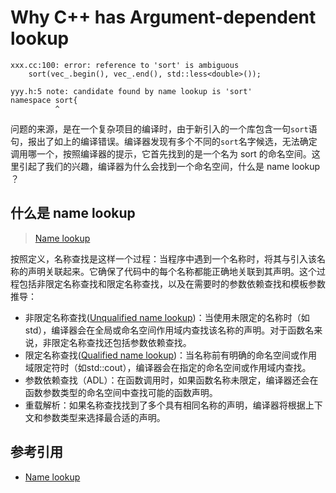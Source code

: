 # Why C++ has Argument-dependent lookup

```shell
xxx.cc:100: error: reference to 'sort' is ambiguous
    sort(vec_.begin(), vec_.end(), std::less<double>());

yyy.h:5 note: candidate found by name lookup is 'sort'
namespace sort{
          ^
```

问题的来源，是在一个复杂项目的编译时，由于新引入的一个库包含一句`sort`语句，报出了如上的编译错误。编译器发现有多个不同的`sort`名字候选，无法确定调用哪一个，按照编译器的提示，它首先找到的是一个名为 sort 的命名空间。这里引起了我们的兴趣，编译器为什么会找到一个命名空间，什么是 name lookup ？

## 什么是 name lookup

> [Name lookup](https://en.cppreference.com/w/cpp/language/lookup)

按照定义，名称查找是这样一个过程：当程序中遇到一个名称时，将其与引入该名称的声明关联起来。它确保了代码中的每个名称都能正确地关联到其声明。这个过程包括非限定名称查找和限定名称查找，以及在需要时的参数依赖查找和模板参数推导：

* 非限定名称查找([Unqualified name lookup](https://en.cppreference.com/w/cpp/language/unqualified_lookup))：当使用未限定的名称时（如std），编译器会在全局或命名空间作用域内查找该名称的声明。对于函数名来说，非限定名称查找还包括参数依赖查找。
* 限定名称查找([Qualified name lookup](https://en.cppreference.com/w/cpp/language/qualified_lookup))：当名称前有明确的命名空间或作用域限定符时（如std::cout），编译器会在指定的命名空间或作用域内查找。
* 参数依赖查找（ADL）：在函数调用时，如果函数名称未限定，编译器还会在函数参数类型的命名空间中查找可能的函数声明。
* 重载解析：如果名称查找找到了多个具有相同名称的声明，编译器将根据上下文和参数类型来选择最合适的声明。

## 参考引用

- [Name lookup](https://en.cppreference.com/w/cpp/language/lookup)